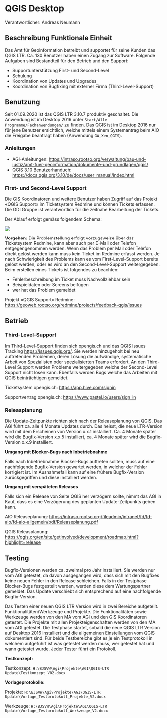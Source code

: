 # QGIS Desktop
Verantwortlicher: Andreas Neumann

## Beschreibung Funktionale Einheit
Das Amt für Geoinformation betreibt und supportet für seine Kunden das QGIS LTR. Ca. 130 Benutzer haben einen Zugang zur Software. Folgende Aufgaben sind Bestandteil für den Betrieb und den Support:
* Supportunterstützung First- und Second-Level
* Schulung
* Koordination von Updates und Upgrades 
* Koordination von Bugfixing mit externer Firma (Third-Level-Support)

## Benutzung
Seit 01.09.2020 ist das QGIS LTR 3.10.7 produktiv geschaltet.
Die Anwendung ist im Desktop 2016 unter `Start/Alle Programme/Fachanwendungen/` zu finden. Das QGIS ist im Desktop 2016 nur für jene Benutzer ersichtlich, welche mittels einem Systemantrag beim AIO die Freigabe beantragt haben (Anwendung `GA_Xen_QGIS`).

### Anleitungen
* AGI-Anleitungen: https://intraso.rootso.org/verwaltung/bau-und-justiz/amt-fuer-geoinformation/dokumente-und-grundlagen/qgis/
* QGIS 3.10 Benutzerhanduch: https://docs.qgis.org/3.10/de/docs/user_manual/index.html

### First- und Second-Level Support
Die GIS Koordinatoren und weitere Benutzer haben Zugriff auf das Projekt «QGIS Support» im Ticketsystem Redmine und können Tickets erfassen. Die GDI Gruppe ist verantwortlich für die zeitnahe Bearbeitung der Tickets. 

Der Ablauf erfolgt gemäss folgendem Schema:

![](https://github.com/sogis/dok_funktionale_einheiten/blob/dok_funktionale_einheiten/Documents/QGIS_Desktop/Support.png)

**Vorgehen:** Die Problemstellung erfolgt vorzugsweise über das Ticketsystem Redmine, kann aber auch per E-Mail oder Telefon entgegengenommen werden. Wenn das Problem per Mail oder Telefon direkt gelöst werden kann muss kein Ticket im Redmine erfasst werden. Je nach Schwierigkeit des Problems kann es vom First-Level-Support bereits gelöst werden, oder es wird an den Second-Level-Support weitergegeben. Beim erstellen eines Tickets ist folgendes zu beachten:

* Fehlerbeschreibung im Ticket muss Nachvollziehbar sein
* Beispieldaten oder Screens beifügen
* wer hat das Problem gemeldet 

Projekt «QGIS Support» Redmine: https://geoweb.rootso.org/redmine/projects/feedback-qgis/issues

## Betrieb
### Third-Level-Support
Im Third-Level-Support finden sich opengis.ch und das QGIS Issues Tracking https://issues.qgis.org/. Sie werden hinzugeholt bei neu auftretenden Problemen, deren Lösung die aufwändige, systematische Arbeit von Spezialisten oder spezialisierten Teams erfordert. An den Third-Level Support werden Probleme weitergegeben welche der Second-Level Support nicht lösen kann. Ebenfalls werden Bugs welche das Arbeiten mit QGIS beinträchtigen gemeldet.

Ticketsystem opengis.ch: https://app.hive.com/signin

Supportvertrag opengis.ch: https://www.pastel.io/users/sign_in

### Releasplanung
Die Update-Zeitpunkte richten sich nach der Releaseplanung von QGIS. Das AGI führt ca. alle 4 Monate Updates durch. Das heisst, die neue LTR-Version wird mit dem Erscheinen von Version x.x.1 installiert. Ca. 4 Monate später wird die Bugfix-Version x.x.5 installiert, ca. 4 Monate später wird die Bugfix-Version x.x.9 installiert.

**Umgang mit Blocker-Bugs nach Inbetriebnahme**

Falls nach Inbetriebnahme Blocker-Bugs auftreten sollten, muss auf eine nachfolgende Bugfix-Version gewartet werden, in welcher der Fehler korrigiert ist. Im Ausnahmefall kann auf eine frühere Bugfix-Version zurückgegriffen und diese installiert werden.

**Umgang mit verspäteten Releases**

Falls sich ein Release von Seite QGIS her verzögern sollte, nimmt das AGI in Kauf, dass es eine Verzögerung des geplanten Update-Zeitpunkts geben kann.

AIO Releaseplanung: https://intraso.rootso.org/fileadmin/intranet/fd/fd-aio/fd-aio-allgemein/pdf/Releaseplanung.pdf

QGIS Releasplanung: https://qgis.org/en/site/getinvolved/development/roadmap.html?highlight=release


## Testing
Bugfix-Versionen werden ca. zweimal pro Jahr installiert. Sie werden nur vom AGI getestet, da davon ausgegangen wird, dass sich mit den Bugfixes keine neuen Fehler in den Release schleichen. 
Falls in der Testphase Blocker-Bugs festgestellt werden, werden diese dem Wartungspartner gemeldet. Das Update verschiebt sich entsprechend auf eine nachfolgende Bugfix-Version.

Das Testen einer neuen QGIS LTR Version wird in zwei Bereiche aufgeteilt. Funktionalitäten/Werkzeuge und Projekte. Die Funktionalitäten sowie Werkzeuge werden von den MA vom AGI und den GIS Koordinatoren getestet. Die Projekte mit allen Projekteigenschaften werden von den MA vom AGI getestet.
Die Testphase startet, sobald die neue QGIS LTR Version auf Desktop 2016 installiert und die allgemeinen Einstellungen vom QGIS dokumentiert sind. 
Für beide Testbereiche gibt es je ein Testprotokoll in welchem aufgeführt ist was getestet werden muss, wer getestet hat und wann getestet wurde. Jeder Tester führt ein Protokoll.

**Testkonzept:**

Testkonzept: `H:\BJSVW\Agi\Projekte\AGI\QGIS-LTR Update\Testkonzept_V02.docx`

**Vorlageprotokolle:**

Projekte: `H:\BJSVW\Agi\Projekte\AGI\QGIS-LTR Update\Vorlage_Testprotokoll_Projekte_V2.docx`

Werkzeuge: `H:\BJSVW\Agi\Projekte\AGI\QGIS-LTR Update\Vorlage_Testprotokoll_Werkzeuge_V2.docx`

